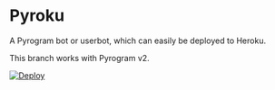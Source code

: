 # Pyroku
A Pyrogram bot or userbot, which can easily be deployed to Heroku.

This branch works with Pyrogram v2.

[![Deploy](https://www.herokucdn.com/deploy/button.svg)](https://heroku.com/deploy)
